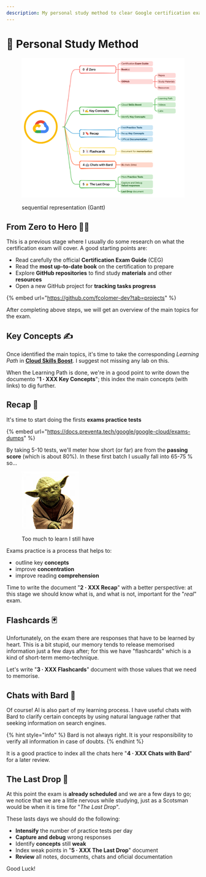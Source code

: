 ```yaml
---
description: My personal study method to clear Google certification exams
---
```


# 🔰 Personal Study Method

<figure><img src="../.gitbook/assets/image.png" alt=""><figcaption><p>sequential representation (Gantt)</p></figcaption></figure>

## From Zero to Hero 🦸‍♂️

This is a previous stage where I usually do some research on what the certification exam will cover. A good starting points are:

* Read carefully the official **Certification Exam Guide** (CEG)&#x20;
* Read the **most up-to-date book** on the certification to prepare
* Explore **GitHub repositories** to find study **materials** and other **resources**
* Open a new GitHub project for **tracking tasks progress**

{% embed url="https://github.com/fcolomer-dev?tab=projects" %}

After completing above steps, we will get an overview of the main topics for the exam.

## Key Concepts ✍

Once identified the main topics, it's time to take the corresponding _Learning Path_ in [**Cloud Skills Boost**](https://www.cloudskillsboost.google/). I suggest not missing any lab on this.

When the Learning Path is done, we're in a good point to write down the documento "**1 · XXX Key Concepts**"; this index the main concepts (with links) to dig further.

## Recap 🔖

It's time to start doing the firsts **exams practice tests**&#x20;

{% embed url="https://docs.preventa.tech/google/google-cloud/exams-dumps" %}

By taking 5-10 tests, we'll meter how short (or far) are from the **passing score** (which is about 80%). In these first batch I usually fall into 65-75 % so...&#x20;

<figure><img src="../.gitbook/assets/yoda-png-transparent.png" alt="" width="150"><figcaption><p>Too much to learn I still have</p></figcaption></figure>

Exams practice is a process that helps to:

* outline key **concepts**
* improve **concentration**&#x20;
* improve reading **comprehension**

Time to write the document "**2 · XXX Recap**" with a better perspective: at this stage we should know  what is, and what is not, important for the "_real_" exam.&#x20;

## Flashcards 🃏

Unfortunately, on the exam there are responses that have to be learned by heart. This is a bit stupid,  our memory tends to release memorised information just a few days after; for this we have "flashcards" which is a kind of short-term memo-technique.

Let's write "**3 · XXX Flashcards**" document with those values that we need to memorise.&#x20;

## Chats with Bard 🤖

Of course! AI is also part of my learning process. I have useful chats with Bard to clarify certain concepts by using natural language rather that seeking information on search engines.

{% hint style="info" %}
Bard is not always right. It is your responsibility to verify all information in case of doubts.
{% endhint %}

It is a good practice to index all the chats here "**4 · XXX Chats with Bard**" for a later review.

## The Last Drop 🍺

At this point the exam is **already scheduled** and we are a few days to go; we notice that we are a little nervous while studying, just as a Scotsman would be when it is time for "_The Last Drop_".

These lasts days we should do the following:

* **Intensify** the number of practice tests per day
* **Capture and debug** wrong responses
* Identify **concepts** still **weak**&#x20;
* Index weak points in "**5 · XXX The Last Drop**" document
* **Review** all notes, documents, chats and oficial documentation&#x20;

Good Luck!
